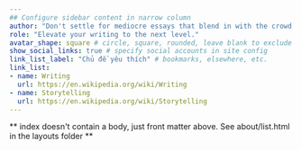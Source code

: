 ```yaml
---
## Configure sidebar content in narrow column
author: "Don't settle for mediocre essays that blend in with the crowd."
role: "Elevate your writing to the next level."
avatar_shape: square # circle, square, rounded, leave blank to exclude
show_social_links: true # specify social accounts in site config
link_list_label: "Chủ đề yêu thích" # bookmarks, elsewhere, etc.
link_list:
- name: Writing
  url: https://en.wikipedia.org/wiki/Writing
- name: Storytelling
  url: https://en.wikipedia.org/wiki/Storytelling
---
```


** index doesn't contain a body, just front matter above.
See about/list.html in the layouts folder **
